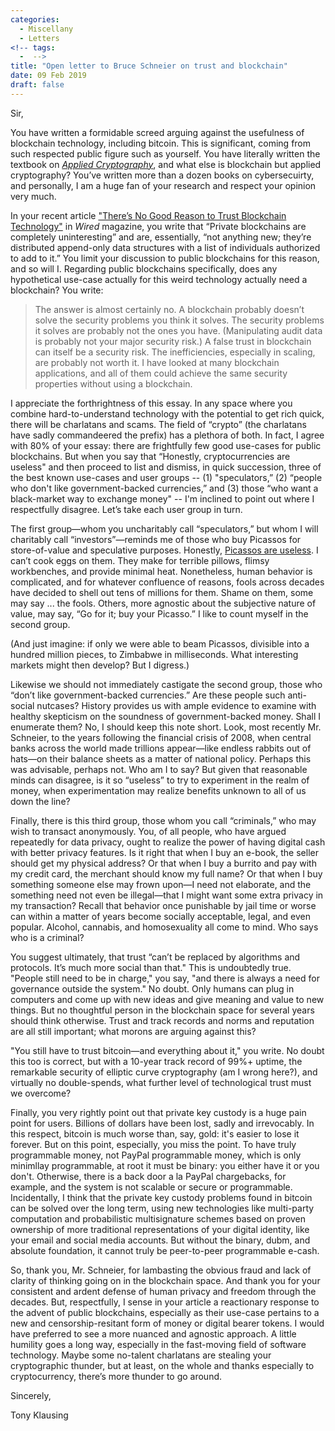 ```yaml
---
categories:
  - Miscellany
  - Letters
<!-- tags:
  -  -->
title: "Open letter to Bruce Schneier on trust and blockchain"
date: 09 Feb 2019
draft: false
---
```

Sir,

You have written a formidable screed arguing against the usefulness of blockchain technology, including bitcoin. This is significant, coming from such respected public figure such as yourself. You have literally written the textbook on [*Applied Cryptography*](https://www.schneier.com/books/applied_cryptography/), and what else is blockchain but applied cryptography? You’ve written more than a dozen books on cybersecuirty, and personally, I am a huge fan of your research and respect your opinion very much. 

In your recent article ["There’s No Good Reason to Trust Blockchain Technology"](https://www.wired.com/story/theres-no-good-reason-to-trust-blockchain-technology/) in <i>Wired</i> magazine, you write  that “Private blockchains are completely uninteresting” and are, essentially, “not anything new; they’re distributed append-only data structures with a list of individuals authorized to add to it.” You limit your discussion to public blockchains for this reason, and so will I.  Regarding public blockchains specifically, does any hypothetical use-case actually for this weird technology actually need a blockchain? You write:

> The answer is almost certainly no. A blockchain probably doesn’t solve the security problems you think it solves. The security problems it solves are probably not the ones you have. (Manipulating audit data is probably not your major security risk.) A false trust in blockchain can itself be a security risk. The inefficiencies, especially in scaling, are probably not worth it. I have looked at many blockchain applications, and all of them could achieve the same security properties without using a blockchain.

I appreciate the forthrightness of this essay. In any space where you combine hard-to-understand technology with the potential to get rich quick, there will be charlatans and scams. The field of “crypto” (the charlatans have sadly commandeered the prefix) has a plethora of both.  In fact, I agree with 80% of your essay: there are frightfully few good use-cases for public blockchains. But when you say that “Honestly, cryptocurrencies are useless" and then proceed to list and dismiss, in quick succession, three of the best known use-cases and user groups -- (1) "speculators,” (2) “people who don't like government-backed currencies,” and (3) those “who want a black-market way to exchange money" -- I'm inclined to point out where I respectfully disagree.  Let’s take each user group in turn. 

The first group—whom you uncharitably call “speculators,” but whom I will charitably call “investors”—reminds me of those who buy Picassos for store-of-value and speculative purposes. Honestly, [Picassos are useless](https://tonyklausing.com/posts/picasso/). I can’t cook eggs on them. They make for terrible pillows, flimsy workbenches, and provide minimal heat. Nonetheless, human behavior is complicated, and for whatever confluence of reasons, fools across decades have decided to shell out tens of millions for them. Shame on them, some may say ... the fools. Others, more agnostic about the subjective nature of value, may say, “Go for it; buy your Picasso.” I like to count myself in the second group. 

(And just imagine: if only we were able to beam Picassos, divisible into a hundred million pieces, to Zimbabwe in milliseconds. What interesting markets might then develop? But I digress.)

Likewise we should not immediately castigate the second group, those who “don’t like government-backed currencies.” Are these people such anti-social nutcases? History provides us with ample evidence to examine with healthy skepticism on the soundness of government-backed money. Shall I enumerate them? No, I should keep this note short. Look, most recently Mr. Schneier, to the years following the financial crisis of 2008, when central banks across the world made trillions appear—like endless rabbits out of hats—on their balance sheets as a matter of national policy. Perhaps this was advisable, perhaps not. Who am I to say? But given that reasonable minds can disagree, is it so “useless” to try to experiment in the realm of money, when experimentation may realize benefits unknown to all of us down the line?

Finally, there is this third group, those whom you call “criminals,” who may wish to transact anonymously. You, of all people, who have argued repeatedly for data privacy, ought to realize the power of having digital cash with better privacy features. Is it right that when I buy an e-book, the seller should get my physical address? Or that when I buy a burrito and pay with my credit card, the merchant should know my full name? Or that when I buy something someone else may frown upon—I need not elaborate, and the something need not even be illegal—that I might want some extra privacy in my transaction? Recall that behavior once punishable by jail time or worse can within a matter of years become socially acceptable, legal, and even popular. Alcohol, cannabis, and homosexuality all come to mind. Who says who is a criminal? 

You suggest ultimately, that trust “can’t be replaced by algorithms and protocols. It’s much more social than that." This is undoubtedly true. "People still need to be in charge," you say, "and there is always a need for governance outside the system." No doubt. Only humans can plug in computers and come up with new ideas and give meaning and value to new things. But no thoughtful person in the blockchain space for several years should think otherwise. Trust and track records and norms and reputation are all still important; what morons are arguing against this? 

"You still have to trust bitcoin—and everything about it," you write. No doubt this too is correct, but with a 10-year track record of 99%+ uptime, the remarkable security of elliptic curve cryptography (am I wrong here?), and virtually no double-spends, what further level of technological trust must we overcome? 

Finally, you very rightly point out that private key custody is a huge pain point for users. Billions of dollars have been lost, sadly and irrevocably. In this respect, bitcoin is much worse than, say, gold: it's easier to lose it forever. But on this point, especially, you miss the point. To have truly programmable money, not PayPal programmable money, which is only minimllay programmable, at root it must be binary: you either have it or you don't. Otherwise, there is a back door a la PayPal chargebacks, for example, and the system is not scalable or secure or programmable. Incidentally, I think that the private key custody problems found in bitcoin can be solved over the long term, using new technologies like multi-party computation and probabilistic multisignature schemes based on proven ownership of more traditional representations of your digital identity, like your email and social media accounts. But without the binary, dubm, and absolute foundation, it cannot truly be peer-to-peer programmable e-cash.

So, thank you, Mr. Schneier, for lambasting the obvious fraud and lack of clarity of thinking going on in the blockchain space. And thank you for your consistent and ardent defense of human privacy and freedom through the decades. But, respectfully, I sense in your article a reactionary response to the advent of public blockchains, especially as their use-case pertains to a new and censorship-resitant form of money or digital bearer tokens. I would have preferred to see a more nuanced and agnostic approach. A little humility goes a long way, especially in the fast-moving field of software technology. Maybe some no-talent charlatans are stealing your cryptographic thunder, but at least, on the whole and thanks especially to cryptocurrency, there’s more thunder to go around. 

Sincerely,

Tony Klausing


